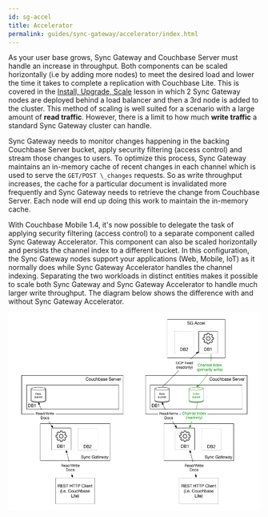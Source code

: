 ```yaml
---
id: sg-accel
title: Accelerator
permalink: guides/sync-gateway/accelerator/index.html
---
```


As your user base grows, Sync Gateway and Couchbase Server must handle an increase in throughput. Both components can be scaled horizontally (i.e by adding more nodes) to meet the desired load and lower the time it takes to complete a replication with Couchbase Lite. This is covered in the [Install, Upgrade, Scale](/documentation/mobile/current/training/deploy/install/index.html) lesson in which 2 Sync Gateway nodes are deployed behind a load balancer and then a 3rd node is added to the cluster. This method of scaling is well suited for a scenario with a large amount of **read traffic**. However, there is a limit to how much **write traffic** a standard Sync Gateway cluster can handle.

Sync Gateway needs to monitor changes happening in the backing Couchbase Server bucket, apply security filtering (access control) and stream those changes to users. To optimize this process, Sync Gateway maintains an in-memory cache of recent changes in each channel which is used to serve the `GET/POST \_changes` requests. So as write throughput increases, the cache for a particular document is invalidated more frequently and Sync Gateway needs to retrieve the change from Couchbase Server. Each node will end up doing this work to maintain the in-memory cache.

With Couchbase Mobile 1.4, it's now possible to delegate the task of applying security filtering (access control) to a separate component called Sync Gateway Accelerator. This component can also be scaled horizontally and persists the channel index to a different bucket. In this configuration, the Sync Gateway nodes support your applications (Web, Mobile, IoT) as it normally does while Sync Gateway Accelerator handles the channel indexing. Separating the two workloads in distinct entities makes it possible to scale both Sync Gateway and Sync Gateway Accelerator to handle much larger write throughput. The diagram below shows the difference with and without Sync Gateway Accelerator.

![](img/data_flow_overview.png)
